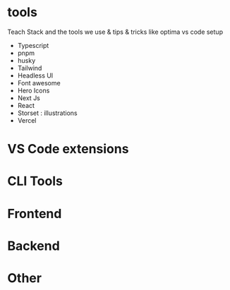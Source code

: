# tools
Teach Stack and the tools we use &amp; tips &amp; tricks like optima vs code setup

- Typescript
- pnpm
- husky
- Tailwind
- Headless UI
- Font awesome
- Hero Icons
- Next Js
- React
- Storset : illustrations
- Vercel

# VS Code extensions

# CLI Tools

# Frontend

# Backend

# Other
